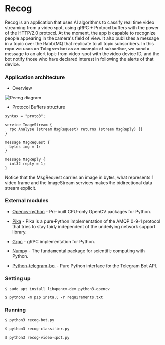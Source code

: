 # Recog

Recog is an application that uses AI algorithms to classify real time video streaming from a video spot, using gRPC + Protocol buffers with the power of the HTTP/2.0 protocol.
At the moment, the app is capable to recognize people appearing in the camera's field of view. It also publishes a message in a topic over the RabbitMQ that replicate to all topic subscribers. In this repo we uses an Telegram bot as an example of subscriber, we send a message to an alert topic from video-spot with the video device ID, and the bot notify those who have declared interest in following the alerts of that device.  

### Application architecture

- Overview

![Recog diagram](../main/.media/recog-diagram.png)

- Protocol Buffers structure

```
syntax = "proto3";

service ImageStream {
  rpc Analyse (stream MsgRequest) returns (stream MsgReply) {}
}

message MsgRequest {
  bytes img = 1;
}

message MsgReply {
  int32 reply = 1;
}
```
Notice that the MsgRequest carries an image in bytes, what represents 1 video frame and the ImageStream services makes the bidirectional data stream explicit.

### External modules

- [Opencv-python](https://pypi.org/project/opencv-python/) - Pre-built CPU-only OpenCV packages for Python.

- [Pika](https://pika.readthedocs.io/en/stable/) - Pika is a pure-Python implementation of the AMQP 0-9-1 protocol that tries to stay fairly independent of the underlying network support library.
- [Grpc](https://grpc.github.io/grpc/python/) - gRPC implementation for Python.
- [Numpy](https://numpy.org/) - The fundamental package for scientific computing with Python.
- [Python-telegram-bot](https://python-telegram-bot.readthedocs.io/en/stable/) - Pure Python interface for the Telegram Bot API.

### Setting up
```
$ sudo apt install libopencv-dev python3-opencv   

$ python3 -m pip install -r requirements.txt
```

### Running
```
$ python3 recog-bot.py

$ python3 recog-classifier.py

$ python3 recog-video-spot.py
```
